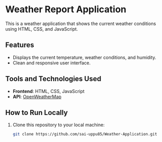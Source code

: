 # Weather Report Application  

This is a weather application that shows the current weather conditions using HTML, CSS, and JavaScript.  

## Features  
- Displays the current temperature, weather conditions, and humidity.  
- Clean and responsive user interface.  

## Tools and Technologies Used  
- **Frontend**: HTML, CSS, JavaScript  
- **API**: [OpenWeatherMap](https://openweathermap.org/)  

## How to Run Locally  
1. Clone this repository to your local machine:  
   ```bash
   git clone https://github.com/sai-uppu85/Weather-Application.git  
